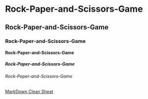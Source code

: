 # Rock-Paper-and-Scissors-Game
## Rock-Paper-and-Scissors-Game
### Rock-Paper-and-Scissors-Game
#### Rock-Paper-and-Scissors-Game
##### Rock-Paper-and-Scissors-Game
###### Rock-Paper-and-Scissors-Game

[MarkDown Clean Sheat](https://enterprise.github.com/downloads/en/markdown-cheatsheet.pdf)
